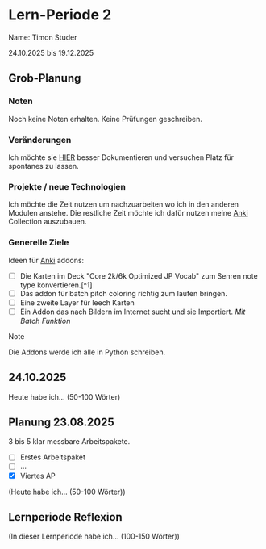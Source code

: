 # Lern-Periode 2

Name: Timon Studer

24.10.2025 bis 19.12.2025

## Grob-Planung

### Noten

Noch keine Noten erhalten. Keine Prüfungen geschreiben.

### Veränderungen

Ich möchte sie [HIER](https://github.com/Triloba42/Lern-Atelier) besser Dokumentieren und versuchen Platz für spontanes zu lassen.

### Projekte / neue Technologien

Ich möchte die Zeit nutzen um nachzuarbeiten wo ich in den anderen Modulen anstehe. Die restliche Zeit möchte ich dafür nutzen meine [Anki](https://apps.ankiweb.net/) Collection auszubauen.

### Generelle Ziele

Ideen für [Anki](https://apps.ankiweb.net/) addons:

- [ ] Die Karten im Deck "Core 2k/6k Optimized JP Vocab" zum Senren note type konvertieren.[^1]
- [ ] Das addon für batch pitch coloring richtig zum laufen bringen.
- [ ] Eine zweite Layer für leech Karten
- [ ] Ein Addon das nach Bildern im Internet sucht und sie Importiert. *Mit Batch Funktion*

> [!Note]
> Die Addons werde ich alle in Python schreiben.

## 24.10.2025

Heute habe ich... (50-100 Wörter)

## Planung 23.08.2025

3 bis 5 klar messbare Arbeitspakete.

- [ ] Erstes Arbeitspaket
- [ ] ...
- [X] Viertes AP

(Heute habe ich... (50-100 Wörter))

## Lernperiode Reflexion

(In dieser Lernperiode habe ich... (100-150 Wörter))
